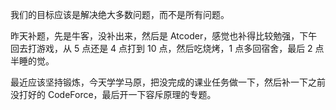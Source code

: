 我们的目标应该是解决绝大多数问题，而不是所有问题。

昨天补题，先是牛客，没补出来，然后是 Atcoder，感觉也补得比较勉强，下午回去打游戏，从 5 点还是 4 点打到 10 点，然后吃烧烤，1 点多回宿舍，最后 2 点半睡的觉。

最近应该坚持锻炼，今天学学马原，把没完成的课业任务做一下，然后补一下之前没打好的 CodeForce，最后开一下容斥原理的专题。
